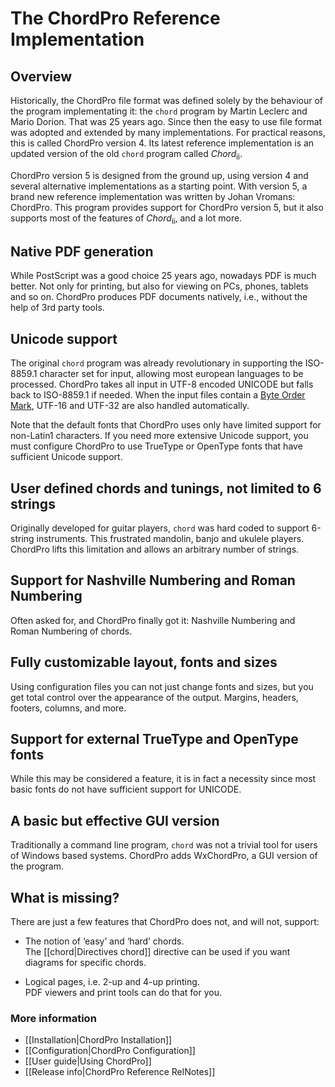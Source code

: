 # The ChordPro Reference Implementation

## Overview

Historically, the ChordPro file format was defined solely by the behaviour of the program implementating it: the `chord` program by Martin Leclerc and Mario Dorion. That was 25 years ago. Since then the easy to use file format was adopted and extended by many implementations. For practical reasons, this is called ChordPro version 4. Its latest reference implementation is an updated version of the old `chord` program called _Chord_<sub>ii</sub>.

ChordPro version 5 is designed from the ground up, using version 4 and several alternative implementations as a starting point. With version 5, a brand new reference implementation was written by Johan Vromans: ChordPro. This program provides support for ChordPro version 5, but it also supports most of the features of _Chord_<sub>ii</sub>, and a lot more.

## Native PDF generation

While PostScript was a good choice 25 years ago, nowadays PDF is much better. Not only for printing, but also for viewing on PCs, phones, tablets and so on. ChordPro produces PDF documents natively, i.e., without the help of 3rd party tools.

## Unicode support

The original `chord` program was already revolutionary in supporting the ISO-8859.1 character set for input, allowing most european languages to be processed. ChordPro takes all input in UTF-8 encoded UNICODE but falls back to ISO-8859.1 if needed. When the input files contain a [Byte Order Mark](https://en.wikipedia.org/wiki/Byte_order_mark), UTF-16 and UTF-32 are also handled automatically.

Note that the default fonts that ChordPro uses only have limited support for
non-Latin1 characters. If you need more extensive Unicode support, you
must configure ChordPro to use TrueType or OpenType fonts that have
sufficient Unicode support.

## User defined chords and tunings, not limited to 6 strings

Originally developed for guitar players, `chord` was hard coded to support 6-string instruments. This frustrated mandolin, banjo and ukulele players. ChordPro lifts this limitation and allows an arbitrary number of strings. 

## Support for Nashville Numbering and Roman Numbering

Often asked for, and ChordPro finally got it: Nashville Numbering and Roman Numbering of chords.

## Fully customizable layout, fonts and sizes

Using configuration files you can not just change fonts and sizes, but you get total control over the appearance of the output. Margins, headers, footers, columns, and more.

## Support for external TrueType and OpenType fonts

While this may be considered a feature, it is in fact a necessity since most basic fonts do not have sufficient support for UNICODE.

## A basic but effective GUI version

Traditionally a command line program, `chord` was not a trivial tool for users of Windows based systems. ChordPro adds WxChordPro, a GUI version of the program.

## What is missing?

There are just a few features that ChordPro does not, and will not, support:

* The notion of ‘easy’ and ‘hard’ chords.  
The [[chord|Directives chord]] directive can be used if you want diagrams for specific chords.

* Logical pages, i.e. 2-up and 4-up printing.  
PDF viewers and print tools can do that for you.

### More information

* [[Installation|ChordPro Installation]]
* [[Configuration|ChordPro Configuration]]
* [[User guide|Using ChordPro]]
* [[Release info|ChordPro Reference RelNotes]]
